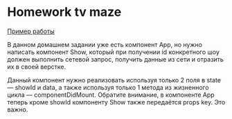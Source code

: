 # Homework tv maze

[Пример работы](http://hw-tv-maze.surge.sh)

В данном домашнем задании уже есть компонент App, но нужно написать компонент
Show, который при получении id конкретного шоу должен выполнить сетевой запрос,
получить данные из сети и отразить их в своей верстке.

Данный компонент нужно реализовать используя только 2 поля в state — showId и
data, а также используя только 1 метода из жизненного цикла — componentDidMount.
Обратите внимание, в компоненте App теперь кроме showId компоненту Show также
передаётся props key. Это важно.
